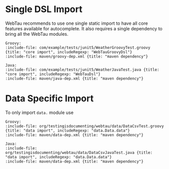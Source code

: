 # Single DSL Import

WebTau recommends to use one single static import to have all core features available for autocomplete. 
It also requires a single dependency to bring all the WebTau modules.

```tabs
Groovy:
:include-file: com/example/tests/junit5/WeatherGroovyTest.groovy {title: "core import", includeRegexp: "WebTauGroovyDsl"} 
:include-file: maven/groovy-dep.xml {title: "maven dependency"}

Java:
:include-file: com/example/tests/junit5/WeatherJavaTest.java {title: "core import", includeRegexp: "WebTauDsl"} 
:include-file: maven/java-dep.xml {title: "maven dependency"}
```

# Data Specific Import

To only import `data.` module use

```tabs
Groovy:
:include-file: org/testingisdocumenting/webtau/data/DataCsvTest.groovy {title: "data import", includeRegexp: "data.Data.data"} 
:include-file: maven/data-dep.xml {title: "maven dependency"}

Java:
:include-file: org/testingisdocumenting/webtau/data/DataCsvJavaTest.java {title: "data import", includeRegexp: "data.Data.data"} 
:include-file: maven/data-dep.xml {title: "maven dependency"}
```
